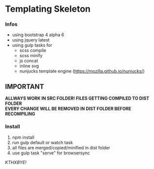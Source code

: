 # Templating Skeleton

### Infos

* using bootstrap 4 alpha 6
* using jquery latest
* using gulp tasks for 
	* scss compile
	* scss minify
	* js concat
	* inline svg
	* nunjucks template engine (https://mozilla.github.io/nunjucks/)

## IMPORTANT
**ALLWAYS WORK IN SRC FOLDER! FILES GETTING COMPILED TO DIST FOLDER**
<br>
**EVERY CHANGE WILL BE REMOVED IN DIST FOLDER BEFORE RECOMPILING**

### Install

1. npm install
2. run gulp default or watch task
3. all files are merged/copied/minified in dist folder
4. use gulp task "serve" for browsersync 

_KTHXBYE!_